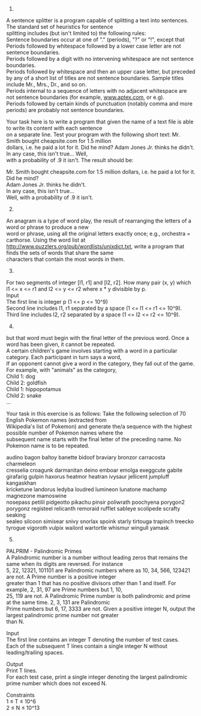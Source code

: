 1)  
A sentence splitter is a program capable of splitting a text into sentences. The standard set of heuristics for sentence  
splitting includes (but isn't limited to) the following rules:  
Sentence boundaries occur at one of "." (periods), "?" or "!", except that  
    Periods followed by whitespace followed by a lower case letter are not sentence boundaries.  
    Periods followed by a digit with no intervening whitespace are not sentence boundaries.  
    Periods followed by whitespace and then an upper case letter, but preceded by any of a short list of titles are not  sentence boundaries. Sample titles include Mr., Mrs., Dr., and so on.  
    Periods internal to a sequence of letters with no adjacent whitespace are not sentence boundaries (for example,  www.aptex.com, or e.g).  
    Periods followed by certain kinds of punctuation (notably comma and more periods) are probably not sentence boundaries.  
  
Your task here is to write a program that given the name of a text file is able to write its content with each sentence  
on a separate line. Test your program with the following short text: Mr. Smith bought cheapsite.com for 1.5 million  
dollars, i.e. he paid a lot for it. Did he mind? Adam Jones Jr. thinks he didn't. In any case, this isn't true... Well,  
with a probability of .9 it isn't. The result should be:  
  
Mr. Smith bought cheapsite.com for 1.5 million dollars, i.e. he paid a lot for it.  
Did he mind?  
Adam Jones Jr. thinks he didn't.  
In any case, this isn't true...  
Well, with a probability of .9 it isn't.  
  
2)  
An anagram is a type of word play, the result of rearranging the letters of a word or phrase to produce a new  
word or phrase, using all the original letters exactly once; e.g., orchestra = carthorse. Using the word list at  
http://www.puzzlers.org/pub/wordlists/unixdict.txt, write a program that finds the sets of words that share the same  
characters that contain the most words in them.  
  
3)  
For two segments of integer [l1, r1] and [l2, r2]. How many pair (x, y) which l1 <= x <= r1 and l2 <= y <= r2 where x * y divisible by p.  
Input  
The first line is integer p (1 <= p <= 10^9)  
Second line includes l1, r1 separated by a space (1 <= l1 <= r1 <= 10^9).  
Third line includes l2, r2 separated by a space (1 <= l2 <= r2 <= 10^9).  
  
4)  
but that word must begin with the final letter of the previous word. Once a word has been given, it cannot be repeated.  
A certain children's game involves starting with a word in a particular category. Each participant in turn says a word,  
If an opponent cannot give a word in the category, they fall out of the game. For example, with "animals" as the category,  
Child 1: dog  
Child 2: goldfish  
Child 1: hippopotamus  
Child 2: snake  
...  
  
Your task in this exercise is as follows: Take the following selection of 70 English Pokemon names (extracted from  
Wikipedia's list of Pokemon) and generate the/a sequence with the highest possible number of Pokemon names where the  
subsequent name starts with the final letter of the preceding name. No Pokemon name is to be repeated.  
  
audino bagon baltoy banette bidoof braviary bronzor carracosta charmeleon  
cresselia croagunk darmanitan deino emboar emolga exeggcute gabite  
girafarig gulpin haxorus heatmor heatran ivysaur jellicent jumpluff kangaskhan  
kricketune landorus ledyba loudred lumineon lunatone machamp magnezone mamoswine  
nosepass petilil pidgeotto pikachu pinsir poliwrath poochyena porygon2  
porygonz registeel relicanth remoraid rufflet sableye scolipede scrafty seaking  
sealeo silcoon simisear snivy snorlax spoink starly tirtouga trapinch treecko  
tyrogue vigoroth vulpix wailord wartortle whismur wingull yamask  
  
5)  
PALPRIM - Palindromic Primes  
A Palindromic number is a number without leading zeros that remains the same when its digits are reversed. For instance  
5, 22, 12321, 101101 are Palindromic numbers where as 10, 34, 566, 123421 are not. A Prime number is a positive integer  
greater than 1 that has no positive divisors other than 1 and itself. For example, 2, 31, 97 are Prime numbers but 1, 10,  
25, 119 are not. A Palindromic Prime number is both palindromic and prime at the same time. 2, 3, 131 are Palindromic  
Prime numbers but 6, 17, 3333 are not. Given a positive integer N, output the largest palindromic prime number not greater  
than N.   
  
Input  
The first line contains an integer T denoting the number of test cases.  
Each of the subsequent T lines contain a single integer N without leading/trailing spaces.   
  
Output  
Print T lines.  
For each test case, print a single integer denoting the largest palindromic prime number which does not exceed N.  
  
Constraints  
1 ≤ T ≤ 10^6  
2 ≤ N ≤ 10^13  
  
